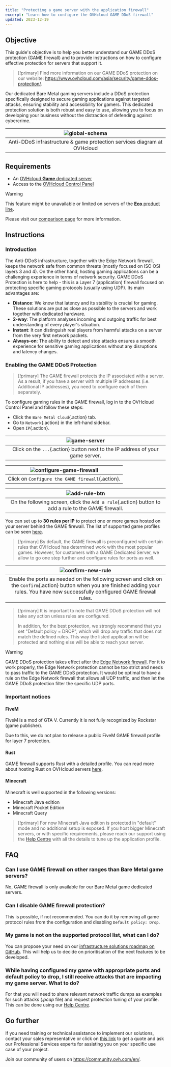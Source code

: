 ```yaml
---
title: "Protecting a game server with the application firewall"
excerpt: "Learn how to configure the OVHcloud GAME DDoS firewall"
updated: 2023-12-19
---
```


## Objective

This guide's objective is to help you better understand our GAME DDoS protection (GAME firewall) and to provide instructions on how to configure effective protection for servers that support it.

> [!primary]
> Find more information on our GAME DDoS protection on our website: <https://www.ovhcloud.com/asia/security/game-ddos-protection/>.
> 

Our dedicated Bare Metal gaming servers include a DDoS protection specifically designed to secure gaming applications against targeted attacks, ensuring stability and accessibility for gamers. This dedicated protection solution is both robust and easy to use, allowing you to focus on developing your business without the distraction of defending against cybercrime.

| ![global-schema](images/global_schema_focus_game.png) |
|:--:|
| Anti-DDoS infrastructure & game protection services diagram at OVHcloud |

## Requirements

- An [OVHcloud **Game** dedicated server](https://www.ovhcloud.com/asia/bare-metal/prices/#filterType=range_element&filterValue=game)
- Access to the [OVHcloud Control Panel](https://ca.ovh.com/auth/?action=gotomanager&from=https://www.ovh.com/asia/&ovhSubsidiary=asia)

> [!warning]
> This feature might be unavailable or limited on servers of the [**Eco** product line](https://eco.ovhcloud.com/asia/about/).
>
> Please visit our [comparison page](https://eco.ovhcloud.com/asia/compare/) for more information.

## Instructions

### Introduction

The Anti-DDoS infrastructure, together with the Edge Network firewall, keeps the network safe from common threats (mostly focused on ISO OSI layers 3 and 4). On the other hand, hosting gaming applications can be a challenging experience in terms of network security. GAME DDoS Protection is here to help - this is a Layer 7 (application) firewall focused on protecting specific gaming protocols (usually using UDP). Its main advantages are:

- **Distance**: We know that latency and its stability is crucial for gaming. These solutions are put as close as possible to the servers and work together with dedicated hardware.
- **2-way**: The platform analyses incoming and outgoing traffic for best understanding of every player's situation.
- **Instant**: It can distinguish real players from harmful attacks on a server from the very first network packets.
- **Always-on**: The ability to detect and stop attacks ensures a smooth experience for sensitive gaming applications without any disruptions and latency changes.

### Enabling the GAME DDoS Protection

> [!primary]
> The GAME firewall protects the IP associated with a server. As a result, if you have a server with multiple IP addresses (i.e. Additional IP addresses), you need to configure each of them separately.
>

To configure gaming rules in the GAME firewall, log in to the OVHcloud Control Panel and follow these steps:

- Click the `Bare Metal Cloud`{.action} tab.
- Go to `Network`{.action} in the left-hand sidebar.
- Open `IP`{.action}.

| ![game-server](images/firewall_game_01_blur.png) |
|:--:|
| Click on the `...`{.action} button next to the IP address of your game server. |

| ![configure-game-firewall](images/firewall_game_02.png) |
|:--:|
| Click on `Configure the GAME firewall`{.action}. |


| ![add-rule-btn](images/firewall_game_03.png) |
|:--:|
| On the following screen, click the `Add a rule`{.action} button to add a rule to the GAME firewall. |


You can set up to **30 rules per IP** to protect one or more games hosted on your server behind the GAME firewall. The list of supported game profiles can be seen [here](https://www.ovhcloud.com/asia/security/game-ddos-protection/).

> [!primary]
> By default, the GAME firewall is preconfigured with certain rules that OVHcloud has determined work with the most popular games. However, for customers with a GAME Dedicated Server, we allow to go one step further and configure rules for ports as well.
> 

| ![confirm-new-rule](images/firewall_game_04.png) |
|:--:|
| Enable the ports as needed on the following screen and click on the `Confirm`{.action} button when you are finished adding your rules. You have now successfully configured GAME firewall rules. |

> [!primary]
> It is important to note that GAME DDoS protection will not take any action unless rules are configured.
>
> In addition, for the best protection, we strongly recommend that you set "Default policy = DROP", which will drop any traffic that does not match the defined rules. This way the listed application will be protected and nothing else will be able to reach your server.
> 

> [!warning]
> GAME DDoS protection takes effect after the [Edge Network firewall](/pages/bare_metal_cloud/dedicated_servers/firewall_network). For it to work properly, the Edge Network protection cannot be too strict and needs to pass traffic to the GAME DDoS protection. It would be optimal to have a rule on the Edge Network firewall that allows all UDP traffic, and then let the GAME DDoS protection filter the specific UDP ports.
>

### Important notices

#### FiveM

FiveM is a mod of GTA V. Currently it is not fully recognized by Rockstar (game publisher).

Due to this, we do not plan to release a public FiveM GAME firewall profile for layer 7 protection.

#### Rust

GAME firewall supports Rust with a detailed profile. You can read more about hosting Rust on OVHcloud servers [here](https://www.ovhcloud.com/asia/bare-metal/game/rust-server/).

#### Minecraft

Minecraft is well supported in the following versions:

- Minecraft Java edition 
- Minecraft Pocket Edition
- Minecraft Query

> [!primary]
> For now Minecraft Java edition is protected in "default" mode and no additional setup is exposed. If you host bigger Minecraft servers, or with specific requirements, please reach our support using the [Help Centre](https://help.ovhcloud.com/csm?id=csm_cases_requests) with all the details to tune up the application profile.
>

## FAQ

### Can I use GAME firewall on other ranges than Bare Metal game servers?

No, GAME firewall is only available for our Bare Metal game dedicated servers.

### Can I disable GAME firewall protection?

This is possible, if not recommended. You can do it by removing all game protocol rules from the configuration and disabling `Default policy: Drop`.

### My game is not on the supported protocol list, what can I do?

You can propose your need on our [infrastructure solutions roadmap on GitHub](https://github.com/orgs/ovh/projects/16/views/14). This will help us to decide on prioritisation of the next features to be developed.

### While having configured my game with appropriate ports and default policy to drop, I still receive attacks that are impacting my game server. What to do?

For that you will need to share relevant network traffic dumps as examples for such attacks (*.pcap* file) and request protection tuning of your profile. This can be done using our [Help Centre](https://help.ovhcloud.com/csm?id=csm_cases_requests).

## Go further

If you need training or technical assistance to implement our solutions, contact your sales representative or click on [this link](https://www.ovhcloud.com/asia/professional-services/) to get a quote and ask our Professional Services experts for assisting you on your specific use case of your project.

Join our community of users on <https://community.ovh.com/en/>.